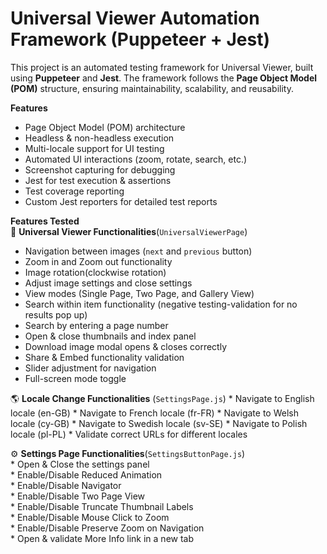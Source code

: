 # Universal Viewer Automation Framework (Puppeteer + Jest)
This project is an automated testing framework for Universal Viewer, built using **Puppeteer** and **Jest**. The framework follows the **Page Object Model (POM)** structure, ensuring maintainability, scalability, and reusability.

**Features**
  * Page Object Model (POM) architecture
  * Headless & non-headless execution
  * Multi-locale support for UI testing
  * Automated UI interactions (zoom, rotate, search, etc.)
  * Screenshot capturing for debugging
  * Jest for test execution & assertions
  * Test coverage reporting
  * Custom Jest reporters for detailed test reports

  **Features Tested**  
    📌 **Universal Viewer Functionalities**(`UniversalViewerPage`)    
  * Navigation between images (`next` and `previous` button)    
  * Zoom in and Zoom out functionality   
  * Image rotation(clockwise rotation)   
  * Adjust image settings and close settings    
  * View modes (Single Page, Two Page, and Gallery View)    
  * Search within item functionality (negative testing-validation for no results pop up)    
  * Search by entering a page number    
  * Open & close thumbnails and index panel    
  * Download image modal opens & closes correctly    
  * Share & Embed functionality validation   
  * Slider adjustment for navigation    
  * Full-screen mode toggle

  🌎 **Locale Change    Functionalities** (`SettingsPage.js`)
      * Navigate to English locale (en-GB)
      * Navigate to French locale (fr-FR)
      * Navigate to Welsh locale (cy-GB)
      * Navigate to Swedish locale (sv-SE)
      * Navigate to Polish locale (pl-PL)
      * Validate correct URLs for different locales

  ⚙ **Settings Page Functionalities**(`SettingsButtonPage.js`)  
      * Open & Close the settings panel  
      * Enable/Disable Reduced Animation  
      * Enable/Disable Navigator  
      * Enable/Disable Two Page View  
      * Enable/Disable Truncate Thumbnail Labels  
      * Enable/Disable Mouse Click to Zoom  
      * Enable/Disable Preserve Zoom on Navigation  
      * Open & validate More Info link in a new tab 


